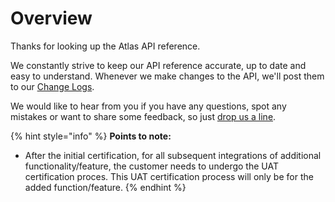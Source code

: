 # Overview

Thanks for looking up the Atlas API reference.

We constantly strive to keep our API reference accurate, up to date and easy to understand. Whenever we make changes to the API, we'll post them to our [Change Logs](../../change-logs.md).

We would like to hear from you if you have any questions, spot any mistakes or want to share some feedback, so just [drop us a line](mailto:apisupport@atlaslovestravel.com).

{% hint style="info" %}
**Points to note:**

* After the initial certification, for all subsequent integrations of additional functionality/feature, the customer needs to undergo the UAT certification proces. This UAT certification process will only be for the added function/feature.
{% endhint %}
